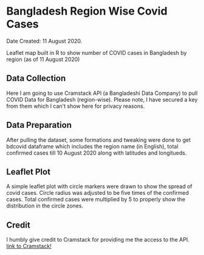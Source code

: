 # Bangladesh Region Wise Covid Cases
Date Created: 11 August 2020.   

Leaflet map built in R to show number of COVID cases in Bangladesh by region (as of 11 August 2020)

## Data Collection
Here I am going to use Cramstack API (a Bangladeshi Data Company) to pull COVID Data for Bangladesh (region-wise). Please note, I have secured a key from them which I can't show here for privacy reasons.

## Data Preparation
After pulling the dataset, some formations and tweaking were done to get bdcovid dataframe which includes the region name (in English), total confirmed cases till 10 August 2020 along with latitudes and longitueds.

## Leaflet Plot
A simple leaflet plot with circle markers were drawn to show the spread of covid cases. Circle radius was adjusted to be five times of the confirmed cases. Total confirmed cases were multiplied by 5 to properly show the distribution in the circle zones.

## Credit
I humbly give credit to Cramstack for providing me the access to the API.
[link to Cramstack!](https://cramstack.com/)

